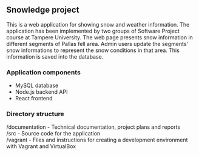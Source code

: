 ## Snowledge project
This is a web application for showing snow and weather information. The application has been implemented by two groups of Software Project course at Tampere University.
The web page presents snow information in different segments of Pallas fell area. Admin users update the segments' snow informations to represent the snow conditions in that area. This information is saved into the database.

### Application components
- MySQL database<br/>
- Node.js backend API<br/>
- React frontend<br/>

### Directory structure
  /documentation - Technical documentation, project plans and reports <br/>
  /src - Source code for the application<br/>
  /vagrant - Files and instructions for creating a development environment with Vagrant and VirtualBox
  